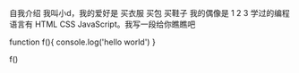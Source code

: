 自我介绍
我叫小d，我的爱好是
买衣服
买包
买鞋子
我的偶像是
1
2
3
学过的编程语言有 HTML CSS JavaScript。我写一段给你瞧瞧吧

function f(){
  console.log('hello world')
}

f()
